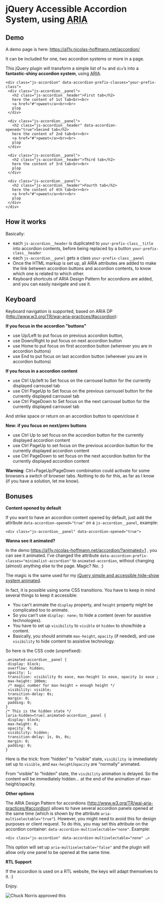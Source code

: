 # jQuery Accessible Accordion System, using <abbr title="Accessible Rich Internet Application">ARIA</abbr>

## Demo

A demo page is here: https://a11y.nicolas-hoffmann.net/accordion/

It can be included for one, two accordion systems or more in a page.

<p>This jQuery plugin will transform a simple list of  <code>hx</code> and <code>div</code>’s into a <strong>fantastic-shiny accordion system</strong>, using <abbr title="Accessible Rich Internet Application">ARIA</abbr>.</p>


```
<div class="js-accordion" data-accordion-prefix-classes="your-prefix-class">
 <div class="js-accordion__panel">
   <h2 class="js-accordion__header">First tab</h2>
   here the content of 1st tab<br><br>
   <a href="#">pweet</a><br><br>
   plop
 </div>

 <div class="js-accordion__panel">
   <h2 class="js-accordion__header" data-accordion-opened="true">Second tab</h2>
   here the content of 2nd tab<br><br>
   <a href="#">pweet</a><br><br>
   plop
 </div>

 <div class="js-accordion__panel">
   <h2 class="js-accordion__header">Third tab</h2>
   here the content of 3rd tab<br><br>
   plop
 </div>

 <div class="js-accordion__panel">
   <h2 class="js-accordion__header">Fourth tab</h2>
   here the content of 4th tab<br><br>
   <a href="#">pweet</a><br><br>
   plop
 </div>
</div>
```

## How it works

Basically:

- each ```js-accordion__header``` is duplicated to ```your-prefix-class__title``` into accordion contents, before being replaced by a button ```your-prefix-class__header```
- each ```js-accordion__panel``` gets a class ```your-prefix-class__panel```
- Once the HTML markup is set up, all ARIA attributes are added to make the link between accordion buttons and accordion contents, to know which one is related to which other.
- Keyboard shortcuts of ARIA Design Pattern for accordions are added, and you can easily navigate and use it.

## Keyboard

Keyboard navigation is supported, based on ARIA DP (http://www.w3.org/TR/wai-aria-practices/#accordion):

__If you focus in the accordion "buttons"__
- use Up/Left to put focus on previous accordion button,
- use Down/Right to put focus on next accordion button
- use Home to put focus on first accordion button (wherever you are in accordion buttons)
- use End to put focus on last accordion button (wherever you are in accordion buttons)


__If you focus in a accordion content__
- use Ctrl Up/left to Set focus on the carrousel button for the currently displayed carrousel tab
- use Ctrl PageUp to Set focus on the previous carrousel button for the currently displayed carrousel tab
- use Ctrl PageDown to Set focus on the next carrousel button for the currently displayed carrousel tab

And strike space or return on an accordion button to open/close it

__New: if you focus on next/prev buttons__
- use Ctrl Up to set focus on the accordion button for the currently displayed accordion content
- use Ctrl PageUp to set focus on the previous accordion button for the currently displayed accordion content
- use Ctrl PageDown to set focus on the next accordion button for the currently displayed accordion content


__Warning__: Ctrl+PageUp/PageDown combination could activate for some browsers a switch of browser tabs. Nothing to do for this, as far as I know (if you have a solution, let me know).

## Bonuses

__Content opened by default__

If you want to have an accordion content opened by default, just add the attribute ```data-accordion-opened="true"``` on a ```js-accordion__panel```, example:
```
<div class="js-accordion__panel" data-accordion-opened="true">
```

__Wanna see it animated?__

In the demo https://a11y.nicolas-hoffmann.net/accordion/?animated=1 , you can see it animated. I’ve changed the attribute ```data-accordion-prefix-classes="minimalist-accordion"``` to ```animated-accordion```, without changing (almost) anything else to the page. Magic? No. :)

The magic is the same used for my <a href="https://a11y.nicolas-hoffmann.net/hide-show/">jQuery simple and accessible hide-show system animated</a>.

In fact, it is possible using some CSS transitions. You have to keep in mind several things to keep it accessible:

- You can’t animate the ```display``` property, and ```height``` property might be complicated too to animate.
- So you can’t use ```display: none;``` to hide a content (even for assistive technologies).
- You have to set up ```visibility``` to ```visible``` or ```hidden``` to show/hide a content.
- Basically, you should animate ```max-height```, ```opacity``` (if needed), and use ```visibility``` to hide content to assistive technology.

So here is the CSS code (unprefixed):

```
.animated-accordion__panel {
 display: block;
 overflow: hidden;
 opacity: 1;
 transition: visibility 0s ease, max-height 1s ease, opacity 1s ease ;
 max-height: 100em;
 /* magic number for max-height = enough height */
 visibility: visible;
 transition-delay: 0s;
 margin: 0;
 padding: 0;
}
/* This is the hidden state */
[aria-hidden=true].animated-accordion__panel {
 display: block;
 max-height: 0;
 opacity: 0;
 visibility: hidden;
 transition-delay: 1s, 0s, 0s;
 margin: 0;
 padding: 0;
}
```

Here is the trick: from “hidden” to “visible” state, ```visibility ```is immediately set up to ```visible```, and ```max-height```/```opacity``` are “normally” animated.

From “visible” to “hidden” state, the ```visibility``` animation is delayed. So the content will be immediately hidden… at the end of the animation of max-height/opacity.



__Other options__

The ARIA Design Pattern for accordions (http://www.w3.org/TR/wai-aria-practices/#accordion) allows to have several accordion panels opened at the same time (which is shown by the attribute ```aria-multiselectable="true"```). However, you might need to avoid this for design purposes or client request. To do this, you may set this attribute on the accordion container: ```data-accordion-multiselectable="none"```. Example:

```<div class="js-accordion" data-accordion-multiselectable="none" …>```

This option will set up ```aria-multiselectable="false"``` and the plugin will allow only one panel to be opened at the same time.


__RTL Support__

If the accordion is used on a RTL website, the keys will adapt themselves to it. :)



Enjoy.

<img src="https://www.nicolas-hoffmann.net/bordel/chuck-norris1.jpg" alt="Chuck Norris approved this" />
